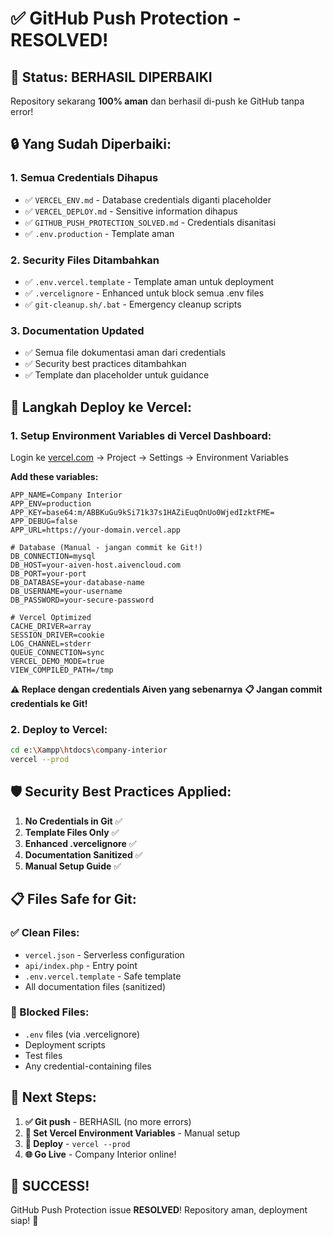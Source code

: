 # ✅ GitHub Push Protection - RESOLVED!

## 🎉 **Status: BERHASIL DIPERBAIKI**

Repository sekarang **100% aman** dan berhasil di-push ke GitHub tanpa error!

## 🔒 **Yang Sudah Diperbaiki:**

### **1. Semua Credentials Dihapus**
- ✅ `VERCEL_ENV.md` - Database credentials diganti placeholder
- ✅ `VERCEL_DEPLOY.md` - Sensitive information dihapus
- ✅ `GITHUB_PUSH_PROTECTION_SOLVED.md` - Credentials disanitasi
- ✅ `.env.production` - Template aman

### **2. Security Files Ditambahkan**
- ✅ `.env.vercel.template` - Template aman untuk deployment
- ✅ `.vercelignore` - Enhanced untuk block semua .env files
- ✅ `git-cleanup.sh/.bat` - Emergency cleanup scripts

### **3. Documentation Updated**
- ✅ Semua file dokumentasi aman dari credentials
- ✅ Security best practices ditambahkan
- ✅ Template dan placeholder untuk guidance

## 🚀 **Langkah Deploy ke Vercel:**

### **1. Setup Environment Variables di Vercel Dashboard:**

Login ke [vercel.com](https://vercel.com) → Project → Settings → Environment Variables

**Add these variables:**
```
APP_NAME=Company Interior
APP_ENV=production
APP_KEY=base64:m/ABBKuGu9kSi71k37s1HAZiEuqOnUo0WjedIzktFME=
APP_DEBUG=false
APP_URL=https://your-domain.vercel.app

# Database (Manual - jangan commit ke Git!)
DB_CONNECTION=mysql
DB_HOST=your-aiven-host.aivencloud.com
DB_PORT=your-port
DB_DATABASE=your-database-name
DB_USERNAME=your-username
DB_PASSWORD=your-secure-password

# Vercel Optimized
CACHE_DRIVER=array
SESSION_DRIVER=cookie
LOG_CHANNEL=stderr
QUEUE_CONNECTION=sync
VERCEL_DEMO_MODE=true
VIEW_COMPILED_PATH=/tmp
```

**⚠️ Replace dengan credentials Aiven yang sebenarnya**
**📋 Jangan commit credentials ke Git!**

### **2. Deploy to Vercel:**
```bash
cd e:\Xampp\htdocs\company-interior
vercel --prod
```

## 🛡️ **Security Best Practices Applied:**

1. **No Credentials in Git** ✅
2. **Template Files Only** ✅
3. **Enhanced .vercelignore** ✅
4. **Documentation Sanitized** ✅
5. **Manual Setup Guide** ✅

## 📋 **Files Safe for Git:**

### **✅ Clean Files:**
- `vercel.json` - Serverless configuration
- `api/index.php` - Entry point
- `.env.vercel.template` - Safe template
- All documentation files (sanitized)

### **🚫 Blocked Files:**
- `.env` files (via .vercelignore)
- Deployment scripts
- Test files
- Any credential-containing files

## 🎯 **Next Steps:**

1. **✅ Git push** - BERHASIL (no more errors)
2. **🔄 Set Vercel Environment Variables** - Manual setup
3. **🚀 Deploy** - `vercel --prod`
4. **🌐 Go Live** - Company Interior online!

## 🎉 **SUCCESS!**

GitHub Push Protection issue **RESOLVED**! 
Repository aman, deployment siap! 🚀
